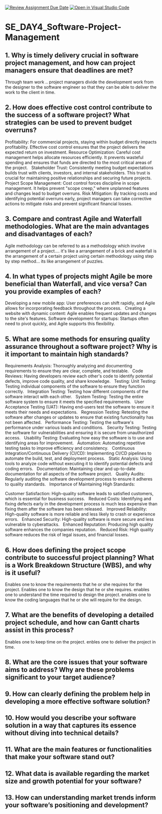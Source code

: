[![Review Assignment Due Date](https://classroom.github.com/assets/deadline-readme-button-22041afd0340ce965d47ae6ef1cefeee28c7c493a6346c4f15d667ab976d596c.svg)](https://classroom.github.com/a/9pw6JKcu)
[![Open in Visual Studio Code](https://classroom.github.com/assets/open-in-vscode-2e0aaae1b6195c2367325f4f02e2d04e9abb55f0b24a779b69b11b9e10269abc.svg)](https://classroom.github.com/online_ide?assignment_repo_id=18519150&assignment_repo_type=AssignmentRepo)
# SE_DAY4_Software-Project-Management
## 1. Why is timely delivery crucial in software project management, and how can project managers ensure that deadlines are met?
Through team work .. project managers divide the development work from the designer to the software engineer so that they can be able to deliver the work to the client in time.
## 2. How does effective cost control contribute to the success of a software project? What strategies can be used to prevent budget overruns?
Profitability:
For commercial projects, staying within budget directly impacts profitability. Effective cost control ensures that the project delivers the expected return on investment.
Resource Optimization:
Careful cost management helps allocate resources efficiently. It prevents wasteful spending and ensures that funds are directed to the most critical areas of the project.   
Stakeholder Trust:
Consistently meeting budget expectations builds trust with clients, investors, and internal stakeholders. This trust is crucial for maintaining positive relationships and securing future projects.   
Project Scope Management:
Cost control forces discipline in scope management. It helps prevent "scope creep," where unplanned features and changes lead to budget overruns.
Risk Mitigation:
By tracking costs and identifying potential overruns early, project managers can take corrective actions to mitigate risks and prevent significant financial losses.
## 3. Compare and contrast Agile and Waterfall methodologies. What are the main advantages and disadvantages of each?
Agile methodology can be referred to as a methodology which involve arrangement of a project.... it's like a arrangement of a brick and waterfall is the arrangement of a certain project using certain methodology using step by step method... its like arrangement of puzzles.
## 4. In what types of projects might Agile be more beneficial than Waterfall, and vice versa? Can you provide examples of each?
Developing a new mobile app: User preferences can shift rapidly, and Agile allows for incorporating feedback throughout the process.   
Creating a website with dynamic content: Agile enables frequent updates and changes to the site's features.
Software development for startups: Startups often need to pivot quickly, and Agile supports this flexibility.   

## 5. What are some methods for ensuring quality assurance throughout a software project? Why is it important to maintain high standards?
Requirements Analysis:
Thoroughly analyzing and documenting requirements to ensure they are clear, complete, and testable.   
Code Reviews:
Having developers review each other's code to identify potential defects, improve code quality, and share knowledge.   
Testing:
Unit Testing: Testing individual components of the software to ensure they function correctly.   
Integration Testing: Testing how different components of the software interact with each other.   
System Testing: Testing the entire software system to ensure it meets the specified requirements.   
User Acceptance Testing (UAT): Having end-users test the software to ensure it meets their needs and expectations.   
Regression Testing: Retesting the software after changes or updates to ensure that existing functionality has not been affected.   
Performance Testing: Testing the software's performance under various loads and conditions.   
Security Testing: Testing the software for vulnerabilities and ensuring it is secure from unauthorized access.   
Usability Testing: Evaluating how easy the software is to use and identifying areas for improvement.   
Automation:
Automating repetitive testing tasks to improve efficiency and consistency.   
Continuous Integration/Continuous Delivery (CI/CD): Implementing CI/CD pipelines to automate the build, test, and deployment process.   
Static Analysis:
Using tools to analyze code without executing it to identify potential defects and coding errors.   
Documentation:
Maintaining clear and up-to-date documentation for all aspects of the software project.   
Quality Audits:
Regularly auditing the software development process to ensure it adheres to quality standards.   
Importance of Maintaining High Standards:

Customer Satisfaction:
High-quality software leads to satisfied customers, which is essential for business success.   
Reduced Costs:
Identifying and fixing defects early in the development process is much less expensive than fixing them after the software has been released.   
Improved Reliability:
High-quality software is more reliable and less likely to crash or experience errors.   
Enhanced Security:
High-quality software is more secure and less vulnerable to cyberattacks.   
Enhanced Reputation:
Producing high quality software enhances the companies reputation.   
Reduced Risk:
High quality software reduces the risk of legal issues, and financial losses.
 
## 6. How does defining the project scope contribute to successful project planning? What is a Work Breakdown Structure (WBS), and why is it useful?
Enables one to know the requirements that he or she requires for the project.
Enables one to know the design that he or she requires.
enables one to understand the time  required to design the project.
enables one to know the coding languages that he or she will require for the design.
## 7. What are the benefits of developing a detailed project schedule, and how can Gantt charts assist in this process?
Enables one to keep time on the project.
enbles one to deliver the project in time.
## 8. What are the core issues that your software aims to address? Why are these problems significant to your target audience?
## 9. How can clearly defining the problem help in developing a more effective software solution?
## 10. How would you describe your software solution in a way that captures its essence without diving into technical details?
## 11. What are the main features or functionalities that make your software stand out?
## 12. What data is available regarding the market size and growth potential for your software?
## 13. How can understanding market trends inform your software’s positioning and development?
